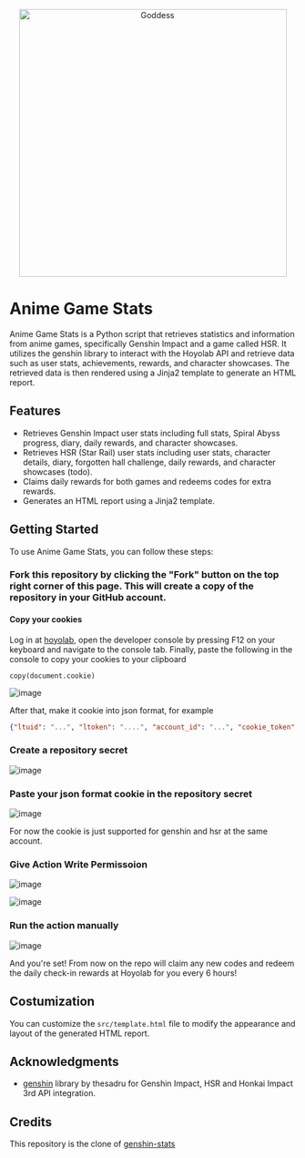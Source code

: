 <p align="center">
  <img src="https://github.com/Julius-Ulee/King-Genshin-StarRail-Stats/blob/master/images/banner/%E7%AB%8B%E7%BB%98_%E6%B5%8A%E5%BF%83%E6%96%AF%E5%8D%A1%E8%92%82_skin1.png" width="470" alt="Goddess" />
</p>

# Anime Game Stats

Anime Game Stats is a Python script that retrieves statistics and information from anime games, specifically Genshin Impact and a game called HSR. It utilizes the genshin library to interact with the Hoyolab API and retrieve data such as user stats, achievements, rewards, and character showcases. The retrieved data is then rendered using a Jinja2 template to generate an HTML report.

## Features

- Retrieves Genshin Impact user stats including full stats, Spiral Abyss progress, diary, daily rewards, and character showcases.
- Retrieves HSR (Star Rail) user stats including user stats, character details, diary, forgotten hall challenge, daily rewards, and character showcases (todo).
- Claims daily rewards for both games and redeems codes for extra rewards.
- Generates an HTML report using a Jinja2 template.

## Getting Started

To use Anime Game Stats, you can follow these steps:

### Fork this repository by clicking the "Fork" button on the top right corner of this page. This will create a copy of the repository in your GitHub account.
#### Copy your cookies

Log in at [hoyolab](https://hoyolab.com), open the developer console by pressing F12 on your keyboard and navigate to the console tab. Finally, paste the following in the console to copy your cookies to your clipboard

`copy(document.cookie)`

![image](https://github.com/Julius-Ulee/King-Genshin-StarRail-Stats/assets/61336116/2d21f1a1-aa91-44f4-9281-d22e1f38bf04)


After that, make it cookie into json format, for example
```json
{"ltuid": "...", "ltoken": "....", "account_id": "...", "cookie_token": "..."}
```
### Create a repository secret

![image](https://github.com/Julius-Ulee/King-Genshin-StarRail-Stats/assets/61336116/8d822eff-6ade-4c45-87b5-4d67204b44de)


### Paste your json format cookie in the repository secret

![image](https://github.com/Julius-Ulee/King-Genshin-StarRail-Stats/assets/61336116/2ba5961b-d446-41a7-aa4b-cf9646852473)


For now the cookie is just supported for genshin and hsr at the same account.

### Give Action Write Permissoion

![image](https://github.com/Julius-Ulee/King-Genshin-StarRail-Stats/assets/61336116/615152d3-e548-41a2-9724-74ef4d1a320d)


![image](https://github.com/Julius-Ulee/King-Genshin-StarRail-Stats/assets/61336116/2fb0f499-839c-4c7f-a660-76d4053bc786)


### Run the action manually

![image](https://github.com/Julius-Ulee/King-Genshin-StarRail-Stats/assets/61336116/accaefd3-3e67-4ee7-a409-1a5d442cb9db)



And you're set! From now on the repo will claim any new codes and redeem the daily check-in rewards at Hoyolab for you every 6 hours!

## Costumization
You can customize the `src/template.html` file to modify the appearance and layout of the generated HTML report.

## Acknowledgments
- [genshin](https://github.com/thesadru/genshin.py) library by thesadru for Genshin Impact, HSR and Honkai Impact 3rd API integration.

## Credits
This repository is the clone of [genshin-stats](https://github.com/thesadru/genshin-stats)
